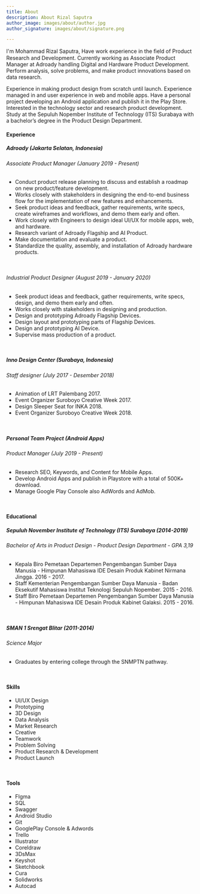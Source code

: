 ```yaml
---
title: About
description: About Rizal Saputra
author_image: images/about/author.jpg
author_signature: images/about/signature.png

---
```

I'm Mohammad Rizal Saputra, Have work experience in the ﬁeld of Product Research and Development. Currently working as Associate Product Manager at Adroady handling Digital and Hardware Product Development. Perform analysis, solve problems, and make product innovations based on data research.

Experience in making product design from scratch until launch. Experience managed in and user experience in web and mobile apps. Have a personal project developing an Android application and publish it in the Play Store. Interested in the technology sector and research product development. Study at the Sepuluh Nopember Institute of Technology (ITS) Surabaya with a bachelor’s degree in the Product Design Department.

#### **Experience**

##### **Adroady (Jakarta Selatan, Indonesia)**

###### _Associate Product Manager_ (January 2019 - Present)

* Conduct product release planning to discuss and establish a roadmap on new product/feature development.
* Works closely with stakeholders in designing the end-to-end business flow for the implementation of new features and enhancements.
* Seek product ideas and feedback, gather requirements, write specs, create wireframes and workflows, and demo them early and often.
* Work closely with Engineers to design ideal UI/UX for mobile apps, web, and hardware.
* Research variant of Adroady Flagship and AI Product.
* Make documentation and evaluate a product.
* Standardize the quality, assembly, and installation of Adroady hardware products.

<br>

###### _Industrial Product Designer_ (August 2019 - January 2020)

* Seek product ideas and feedback, gather requirements, write specs, design, and demo them early and often.
* Works closely with stakeholders in designing and production.
* Design and prototyping Adroady Flagship Devices.
* Design layout and prototyping parts of Flagship Devices.
* Design and prototyping AI Device.
* Supervise mass production of a product.

<br>

##### **Inno Design Center (Surabaya, Indonesia)**

###### _Staff designer_ (July 2017 - Desember 2018)

* Animation of LRT Palembang 2017.
* Event Organizer Suroboyo Creative Week 2017.
* Design Sleeper Seat for INKA 2018.
* Event Organizer Suroboyo Creative Week 2018.

<br>

##### **Personal Team Project (Android Apps)**

###### _Product Manager_ (July 2019 - Present)

* Research SEO, Keywords, and Content for Mobile Apps.
* Develop Android Apps and publish in Playstore with a total of 500K+ download.
* Manage Google Play Console also AdWords and AdMob.

<br>

#### **Educational**

##### **Sepuluh November Institute of Technology (ITS) Surabaya** **(2014-2019)**

###### _Bachelor of Arts in Product Design - Product Design Department - GPA 3,19_

* Kepala Biro Pemetaan Departemen Pengembangan Sumber Daya Manusia - Himpunan Mahasiswa IDE Desain Produk Kabinet Nirmana Jingga. 2016 - 2017.
* Staff Kementerian Pengembangan Sumber Daya Manusia - Badan Eksekutif Mahasiswa Institut Teknologi Sepuluh Nopember. 2015 - 2016.
* Staff Biro Pemetaan Departemen Pengembangan Sumber Daya Manusia - Himpunan Mahasiswa IDE Desain Produk Kabinet Galaksi. 2015 - 2016.

<br>

##### **SMAN 1 Srengat Blitar (2011-2014)**

###### _Science Major_

* Graduates by entering college through the SNMPTN pathway.

<br>

#### Skills

* UI/UX Design
* Prototyping
* 3D Design
* Data Analysis
* Market Research
* Creative
* Teamwork
* Problem Solving
* Product Research & Development
* Product Launch

<br>

#### Tools

* FIgma
* SQL
* Swagger
* Android Studio
* Git
* GooglePlay Console & Adwords
* Trello
* Illustrator
* Coreldraw
* 3DsMax
* Keyshot
* Sketchbook
* Cura
* Solidworks
* Autocad